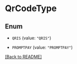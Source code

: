 # QrCodeType

## Enum


* `QRIS` (value: `"QRIS"`)

* `PROMPTPAY` (value: `"PROMPTPAY"`)


[[Back to README]](../../README.md)


